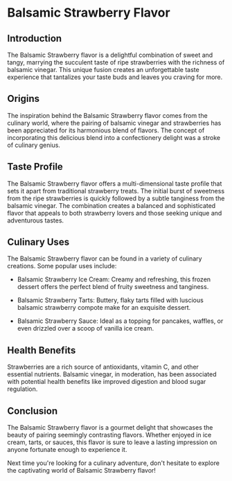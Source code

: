 # Balsamic Strawberry Flavor

<!--TODO: add picture-->

## Introduction

The Balsamic Strawberry flavor is a delightful combination of sweet and tangy, marrying the succulent taste of ripe strawberries with the richness of balsamic vinegar. This unique fusion creates an unforgettable taste experience that tantalizes your taste buds and leaves you craving for more.

## Origins

The inspiration behind the Balsamic Strawberry flavor comes from the culinary world, where the pairing of balsamic vinegar and strawberries has been appreciated for its harmonious blend of flavors. The concept of incorporating this delicious blend into a confectionery delight was a stroke of culinary genius.

## Taste Profile

The Balsamic Strawberry flavor offers a multi-dimensional taste profile that sets it apart from traditional strawberry treats. The initial burst of sweetness from the ripe strawberries is quickly followed by a subtle tanginess from the balsamic vinegar. The combination creates a balanced and sophisticated flavor that appeals to both strawberry lovers and those seeking unique and adventurous tastes.

## Culinary Uses

The Balsamic Strawberry flavor can be found in a variety of culinary creations. Some popular uses include:

- Balsamic Strawberry Ice Cream: Creamy and refreshing, this frozen dessert offers the perfect blend of fruity sweetness and tanginess.

- Balsamic Strawberry Tarts: Buttery, flaky tarts filled with luscious balsamic strawberry compote make for an exquisite dessert.

- Balsamic Strawberry Sauce: Ideal as a topping for pancakes, waffles, or even drizzled over a scoop of vanilla ice cream.

## Health Benefits

Strawberries are a rich source of antioxidants, vitamin C, and other essential nutrients. Balsamic vinegar, in moderation, has been associated with potential health benefits like improved digestion and blood sugar regulation.

## Conclusion

The Balsamic Strawberry flavor is a gourmet delight that showcases the beauty of pairing seemingly contrasting flavors. Whether enjoyed in ice cream, tarts, or sauces, this flavor is sure to leave a lasting impression on anyone fortunate enough to experience it.

Next time you're looking for a culinary adventure, don't hesitate to explore the captivating world of Balsamic Strawberry flavor!
